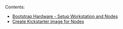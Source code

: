 
Contents:

- [Bootstrap Hardware - Setup Workstation and Nodes](bootstrap/README.md)
- [Create Kickstarter image for Nodes](kickstart/README.md)

